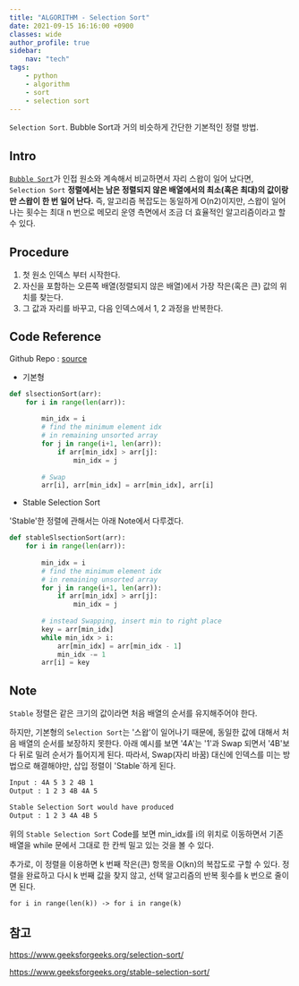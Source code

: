 ```yaml
---
title: "ALGORITHM - Selection Sort"
date: 2021-09-15 16:16:00 +0900
classes: wide
author_profile: true
sidebar:
    nav: "tech"
tags:
    - python
    - algorithm
    - sort
    - selection sort
---
```


`Selection Sort`. Bubble Sort과 거의 비슷하게 간단한 기본적인 정렬 방법.

##  Intro

[`Bubble Sort`](https://lazyduo.github.io/algorithm/ALGORITHM-bubble-sort/)가 인접 원소와 계속해서 비교하면서 자리 스왑이 일어 났다면, 
`Selection Sort`  __정렬에서는 남은 정렬되지 않은 배열에서의 최소(혹은 최대)의 값이랑만 스왑이 한 번 일어 난다.__ 즉, 알고리즘 복잡도는 동일하게 O(n2)이지만, 
스왑이 일어나는 횟수는 최대 n 번으로 메모리 운영 측면에서 조금 더 효율적인 알고리즘이라고 할 수 있다.

## Procedure

1. 첫 원소 인덱스 부터 시작한다.
2. 자신을 포함하는 오른쪽 배열(정렬되지 않은 배열)에서 가장 작은(혹은 큰) 값의 위치를 찾는다.
3. 그 값과 자리를 바꾸고, 다음 인덱스에서 1, 2 과정을 반복한다.

## Code Reference

Github Repo : [source](https://github.com/lazyduo/algorithms-python/blob/main/sort/selection_sort.py)

- 기본형

```python
def slsectionSort(arr):
    for i in range(len(arr)):
        
        min_idx = i
        # find the minimum element idx
        # in remaining unsorted array
        for j in range(i+1, len(arr)):
            if arr[min_idx] > arr[j]:
                min_idx = j
        
        # Swap
        arr[i], arr[min_idx] = arr[min_idx], arr[i]
```

- Stable Selection Sort

'Stable'한 정렬에 관해서는 아래 Note에서 다루겠다.

```python
def stableSlsectionSort(arr):
    for i in range(len(arr)):
        
        min_idx = i
        # find the minimum element idx
        # in remaining unsorted array
        for j in range(i+1, len(arr)):
            if arr[min_idx] > arr[j]:
                min_idx = j
        
        # instead Swapping, insert min to right place
        key = arr[min_idx]
        while min_idx > i:
            arr[min_idx] = arr[min_idx - 1]
            min_idx -= 1
        arr[i] = key
```

## Note

`Stable` 정렬은 같은 크기의 값이라면 처음 배열의 순서를 유지해주어야 한다.

하지만, 기본형의 `Selection Sort`는 '스왑'이 일어나기 때문에, 동일한 값에 대해서 처음 배열의 순서를 보장하지 못한다. 
아래 예시를 보면 '4A'는 '1'과 Swap 되면서 '4B'보다 뒤로 밀려 순서가 틀어지게 된다. 
따라서, Swap(자리 바꿈) 대신에 인덱스를 미는 방법으로 해결해야만, 삽입 정렬이 'Stable`하게 된다.

```bash
Input : 4A 5 3 2 4B 1
Output : 1 2 3 4B 4A 5

Stable Selection Sort would have produced
Output : 1 2 3 4A 4B 5
```

위의 `Stable Selection Sort` Code를 보면 min_idx를 i의 위치로 이동하면서 기존 배열을 while 문에서 그대로 한 칸씩 밀고 있는 것을 볼 수 있다.

추가로, 이 정렬을 이용하면 k 번째 작은(큰) 항목을 O(kn)의 복잡도로 구할 수 있다. 정렬을 완료하고 다시 k 번째 값을 찾지 않고, 선택 알고리즘의 반복 횟수를 k 번으로 줄이면 된다.

```
for i in range(len(k)) -> for i in range(k)
```

## 참고

https://www.geeksforgeeks.org/selection-sort/

https://www.geeksforgeeks.org/stable-selection-sort/
